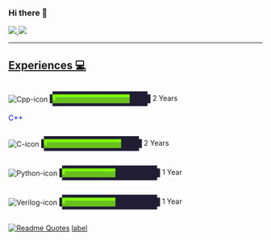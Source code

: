 ### Hi there 👋

<!--
**Francis1408/Francis1408** is a ✨ _special_ ✨ repository because its `README.md` (this file) appears on your GitHub profile.

Here are some ideas to get you started:

- 🔭 I’m currently working on ...
- 🌱 I’m currently learning ...
- 👯 I’m looking to collaborate on ...
- 🤔 I’m looking for help with ...
- 💬 Ask me about ...
- 📫 How to reach me: ...
- 😄 Pronouns: ...
- ⚡ Fun fact: ...
-->

<div>
  <a href="https://github.com/Francis1408">
  <img height="180em" src="https://github-readme-stats.vercel.app/api?username=Francis1408&show_icons=true&theme=algolia&include_all_commits=true&count_private=true"/>
  <img height="180em" src="https://github-readme-stats.vercel.app/api/top-langs/?username=Francis1408&layout=compact&langs_count=16&theme=algolia"/> 
</div>

---
## Experiences :computer: 
 
<div style="display: block">
  <div style="display: inline-block"> 
    <p> <img align="center" alt="Cpp-icon" height="40" width="50" src="https://cdn.jsdelivr.net/gh/devicons/devicon/icons/cplusplus/cplusplus-original.svg"> <img align= "center" alt="Bar_1" height="30" width="200" src="https://github.com/Francis1408/Francis1408/blob/main/img/bar_1.png">  2 Years </p>
    <p style="color:blue"> C++ </p>
  </div>
  <div style="display: inline-block">
    <p> <img align="center" alt="C-icon" height="40" width="50" src="https://cdn.jsdelivr.net/gh/devicons/devicon/icons/c/c-original.svg"> <img align= "center" alt="Bar_1" height="30" width="200" src="https://github.com/Francis1408/Francis1408/blob/main/img/bar_1.png"> 2 Years </p>
  </div>
  <div style="display: inline-block">
    <p> <img align="center" alt="Python-icon" height="40" width="50" src="https://cdn.jsdelivr.net/gh/devicons/devicon/icons/python/python-original.svg"> <img align= "center" alt="Bar_2" height="30" width="200" src="https://github.com/Francis1408/Francis1408/blob/main/img/bar_2.png"> 1 Year </p>
  </div>
  <div style="display: inline-block">
    <p> <img align="center" alt="Verilog-icon" height="40" width="50" src="https://cdn.jsdelivr.net/gh/devicons/devicon/icons/embeddedc/embeddedc-original-wordmark.svg"> <img align= "center" alt="Bar_2" height="30" width="200" src="https://github.com/Francis1408/Francis1408/blob/main/img/bar_2.png"> 1 Year </p>
  </div>
</div>
 


[![Readme Quotes](https://quotes-github-readme.vercel.app/api?type=horizontal&theme=algolia&quote=MyQuote&author=eu)](https://github.com/piyushsuthar/github-readme-quotes)
[label](https://www.youtube.com/watch?v%3DD_2bluVPsb0)